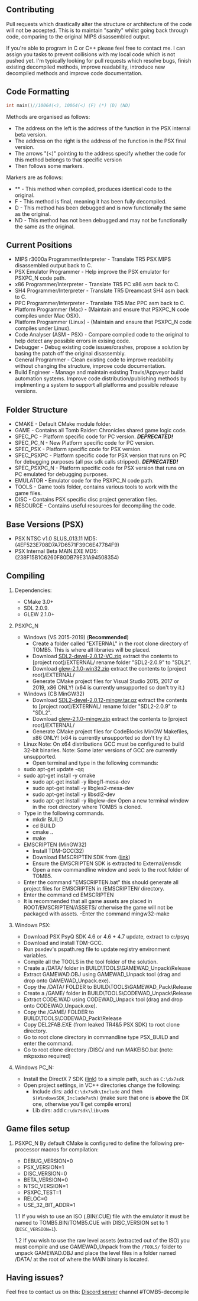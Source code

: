 ## Contributing

Pull requests which drastically alter the structure or architecture of the code will not be accepted. This is to maintain "sanity" whilst going back through code, comparing to the original MIPS disassembled output.

If you're able to program in C or C++ please feel free to contact me. I can assign you tasks to prevent collisions with my local code which is not pushed yet. I'm typically looking for pull requests which resolve bugs, finish existing decompiled methods, improve readability, introduce new decompiled methods and improve code documentation.

## Code Formatting
```C
int main()//10064(<), 10064(<) (F) (*) (D) (ND)
```
Methods are organised as follows:
- The address on the left is the address of the function in the PSX internal beta version.
- The address on the right is the address of the function in the PSX final version.
- The arrows "(<)" pointing to the address specify whether the code for this method belongs to that specific version
- Then follows some markers.

Markers are as follows:
- ** - This method when compiled, produces identical code to the original.
- F - This method is final, meaning it has been fully decompiled.
- D - This method has been debugged and is now functionally the same as the original.
- ND - This method has not been debugged and may not be functionally the same as the original.

## Current Positions

- MIPS r3000a Programmer/Interpreter - Translate TR5 PSX MIPS disassembled output back to C.
- PSX Emulator Programmer - Help improve the PSX emulator for PSXPC_N code path.
- x86 Programmer/Interpreter - Translate TR5 PC x86 asm back to C. 
- SH4 Programmer/Interpreter - Translate TR5 Dreamcast SH4 asm back to C. 
- PPC Programmer/Interpreter - Translate TR5 Mac PPC asm back to C. 
- Platform Programmer (Mac) - (Maintain and ensure that PSXPC_N code compiles under Mac OSX).
- Platform Programmer (Linux) - (Maintain and ensure that PSXPC_N code compiles under Linux).
- Code Analyser (ASM - PSX) - Compare compiled code to the original to help detect any possible errors in exising code.
- Debugger - Debug existing code issues/crashes, propose a solution by basing the patch off the original disassembly.
- General Programmer - Clean existing code to improve readability without changing the structure, improve code documentation.
- Build Engineer - Manage and maintain existing Travis/Appveyor build automation systems. Improve code distribution/publishing methods by implmenting a system to support all platforms and possible release versions.

## Folder Structure
- CMAKE - Default CMake module folder. 
- GAME - Contains all Tomb Raider: Chronicles shared game logic code.
- SPEC_PC - Platform specific code for PC version. ***DEPRECATED!***
- SPEC_PC_N - New Platform specific code for PC version.
- SPEC_PSX - Platform specific code for PSX version.
- SPEC_PSXPC - Platform specific code for PSX version that runs on PC for debugging purposes (all psx sdk calls stripped). ***DEPRECATED!***
- SPEC_PSXPC_N - Platform specific code for PSX version that runs on PC emulated for debugging purposes.
- EMULATOR - Emulator code for the PSXPC_N code path.
- TOOLS - Game tools folder, contains various tools to work with the game files.
- DISC - Contains PSX specific disc project generation files.
- RESOURCE - Contains useful resources for decompiling the code.

## Base Versions (PSX)
- PSX NTSC v1.0 SLUS_013.11 MD5: (4EF523E708D7A7D6571F39C6E47784F9)
- PSX Internal Beta MAIN.EXE MD5: (238F15B1C6260F80DB79E31A94508354)

## Compiling
1. Dependencies:
    - CMake 3.0+
    - SDL 2.0.9.
    - GLEW 2.1.0+

2. PSXPC_N   
    - Windows (VS 2015-2019) (**Recommended**)
    	- Create a folder called "EXTERNAL" in the root clone directory of TOMB5. This is where all libraries will be placed.
        - Download [SDL2-devel-2.0.12-VC.zip](https://www.libsdl.org/release/SDL2-devel-2.0.12-VC.zip) extract the contents to [project root]/EXTERNAL/ rename folder "SDL2-2.0.9" to  "SDL2".
        - Download [glew-2.1.0-win32.zip](https://sourceforge.net/projects/glew/files/glew/2.1.0/glew-2.1.0-win32.zip/download) extract the contents to [project root]/EXTERNAL/ 
        - Generate CMake project files for Visual Studio 2015, 2017 or 2019, x86 ONLY! (x64 is currently unsupported so don't try it.)
    - Windows (CB MinGW32)       
        - Download [SDL2-devel-2.0.12-mingw.tar.gz](https://www.libsdl.org/release/SDL2-devel-2.0.12-mingw.tar.gz) extract the contents to [project root]/EXTERNAL/ rename folder "SDL2-2.0.9" to "SDL2".
        - Download [glew-2.1.0-mingw.zip](http://www.grhmedia.com/glew/glew-2.1.0-mingw.zip) extract the contents to [project root]/EXTERNAL/ 
        - Generate CMake project files for CodeBlocks MinGW Makefiles, x86 ONLY! (x64 is currently unsupported so don't try it.)
    - Linux 
Note: On x64 distributions GCC must be configured to build 32-bit binaries.
Note: Some later versions of GCC are currently unsupported.
         - Open terminal and type in the following commands:
	 - sudo apt-get update -qq
	 - sudo apt-get install -y cmake
         - sudo apt-get install -y libegl1-mesa-dev
         - sudo apt-get install -y libgles2-mesa-dev
         - sudo apt-get install -y libsdl2-dev
         - sudo apt-get install -y libglew-dev
Open a new terminal window in the root directory where TOMB5 is cloned.
	 - Type in the following commands.
         - mkdir BUILD
         - cd BUILD
         - cmake ..
         - make
    - EMSCRIPTEN (MinGW32)
    	 - Install TDM-GCC(32)
         - Download EMSCRIPTEN SDK from ([link](https://emscripten.org/docs/getting_started/downloads.html))
         - Ensure the EMSCRIPTEN SDK is extracted to External/emsdk
         - Open a new commandline window and seek to the root folder of TOMB5.
	 - Enter the command "EMSCRIPTEN.bat" this should generate all project files for EMSCRIPTEN in /EMSCRIPTEN/ directory.
	 - Enter the command cd EMSCRIPTEN
	 - It is recommended that all game assets are placed in ROOT/EMSCRIPTEN/ASSETS/ otherwise the game will not be packaged with assets.
	 -Enter the command mingw32-make
	 
3. Windows PSX:
    - Download PSX PsyQ SDK 4.6 or 4.6 + 4.7 update, extract to c:/psyq
    - Download and install TDM-GCC.
    - Run psxdev's pspath.reg file to update registry environment variables.
    - Compile all the TOOLS in the tool folder of the solution.
	- Create a /DATA/ folder in BUILD\TOOLS\GAMEWAD_Unpack\Release
	- Extract GAMEWAD.OBJ using GAMEWAD_Unpack tool (drag and drop onto GAMEWAD_Unpack.exe).
	- Copy the /DATA/ FOLDER to BUILD\TOOLS\GAMEWAD_Pack\Release
	- Create a /GAME/ folder in BUILD\TOOLS\CODEWAD_Unpack\Release
	- Extract CODE.WAD using CODEWAD_Unpack tool (drag and drop onto CODEWAD_Unpack.exe).
	- Copy the /GAME/ FOLDER to BUILD\TOOLS\CODEWAD_Pack\Release
	- Copy DEL2FAB.EXE (from leaked TR4&5 PSX SDK) to root clone directory.
    - Go to root clone directory in commandline type PSX_BUILD and enter the command.
    - Go to root clone directory /DISC/ and run MAKEISO.bat (note: mkpsxiso required)
4. Windows PC_N:
    - Install the DirectX 7 SDK ([link](https://mega.nz/#!nFgAhQpS!RIM-lDf7-3bedzYGFxYZHxsRGqg1ybKvTYka_kpFP4A)) to a simple path, such as `C:\dx7sdk`
    - Open project settings, in VC++ directories change the following:
      - Include dirs: add `C:\dx7sdk\Include` and then `$(WindowsSDK_IncludePath)` (make sure that one is **above** the DX one, otherwise you'll get compile errors)
      - Lib dirs: add `C:\dx7sdk\lib\x86`
      
## Game files setup

1. PSXPC_N
	By default CMake is configured to define the following pre-processor macros for compilation:
	- DEBUG_VERSION=0
	- PSX_VERSION=1
	- DISC_VERSION=0
	- BETA_VERSION=0
	- NTSC_VERSION=1
	- PSXPC_TEST=1
	- RELOC=0
	- USE_32_BIT_ADDR=1
	
	1.1 If you wish to use an ISO (.BIN/.CUE) file with the emulator it must be named to TOMB5.BIN/TOMB5.CUE with DISC_VERSION set to 1 (`DISC_VERSION=1`).
	
	1.2 If you wish to use the raw level assets (extracted out of the ISO) you must compile and use GAMEWAD_Unpack from the `/TOOLS/` folder to unpack GAMEWAD.OBJ and place the 		level files in a folder named /DATA/ at the root of where the MAIN binary is located.

## Having issues?
Feel free to contact us on this: [Discord server](https://discord.gg/KYSx8Q7) channel #TOMB5-decompile
